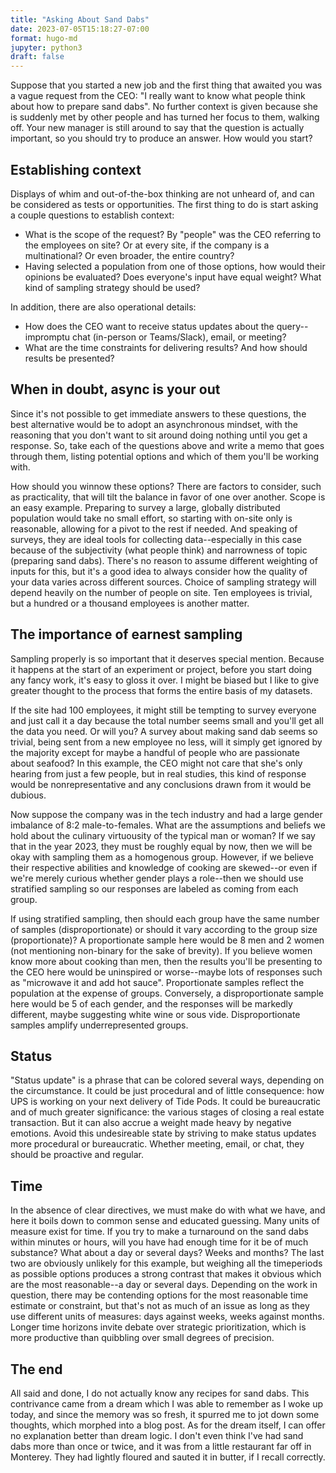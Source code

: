 ```yaml
---
title: "Asking About Sand Dabs"
date: 2023-07-05T15:18:27-07:00
format: hugo-md
jupyter: python3
draft: false
---
```

Suppose that you started a new job and the first thing that awaited you was a vague request from the CEO: "I really want to know what people think about how to prepare sand dabs". No further context is given because she is suddenly met by other people and has turned her focus to them, walking off. Your new manager is still around to say that the question is actually important, so you should try to produce an answer. How would you start?

## Establishing context
Displays of whim and out-of-the-box thinking are not unheard of, and can be considered as tests or opportunities. The first thing to do is start asking a couple questions to establish context:
- What is the scope of the request? By "people" was the CEO referring to the employees on site? Or at every site, if the company is a multinational? Or even broader, the entire country?
- Having selected a population from one of those options, how would their opinions be evaluated? Does everyone's input have equal weight? What kind of sampling strategy should be used?

In addition, there are also operational details:
- How does the CEO want to receive status updates about the query--impromptu chat (in-person or Teams/Slack), email, or meeting?
- What are the time constraints for delivering results? And how should results be presented?

## When in doubt, async is your out
Since it's not possible to get immediate answers to these questions, the best alternative would be to adopt an asynchronous mindset, with the reasoning that you don't want to sit around doing nothing until you get a response. So, take each of the questions above and write a memo that goes through them, listing potential options and which of them you'll be working with. 

How should you winnow these options? There are factors to consider, such as practicality, that will tilt the balance in favor of one over another. Scope is an easy example. Preparing to survey a large, globally distributed population would take no small effort, so starting with on-site only is reasonable, allowing for a pivot to the rest if needed. And speaking of surveys, they are ideal tools for collecting data--especially in this case because of the subjectivity (what people think) and narrowness of topic (preparing sand dabs). There's no reason to assume different weighting of inputs for this, but it's a good idea to always consider how the quality of your data varies across different sources. Choice of sampling strategy will depend heavily on the number of people on site. Ten employees is trivial, but a hundred or a thousand employees is another matter.

## The importance of earnest sampling
Sampling properly is so important that it deserves special mention. Because it happens at the start of an experiment or project, before you start doing any fancy work, it's easy to gloss it over. I might be biased but I like to give greater thought to the process that forms the entire basis of my datasets.

If the site had 100 employees, it might still be tempting to survey everyone and just call it a day because the total number seems small and you'll get all the data you need. Or will you? A survey about making sand dab seems so trivial, being sent from a new employee no less, will it simply get ignored by the majority except for maybe a handful of people who are passionate about seafood? In this example, the CEO might not care that she's only hearing from just a few people, but in real studies, this kind of response would be nonrepresentative and any conclusions drawn from it would be dubious.

Now suppose the company was in the tech industry and had a large gender imbalance of 8:2 male-to-females. What are the assumptions and beliefs we hold about the culinary virtuousity of the typical man or woman? If we say that in the year 2023, they must be roughly equal by now, then we will be okay with sampling them as a homogenous group. However, if we believe their respective abilities and knowledge of cooking are skewed--or even if we're merely curious whether gender plays a role--then we should use stratified sampling so our responses are labeled as coming from each group.

If using stratified sampling, then should each group have the same number of samples (disproportionate) or should it vary according to the group size (proportionate)? A proportionate sample here would be 8 men and 2 women (not mentioning non-binary for the sake of brevity). If you believe women know more about cooking than men, then the results you'll be presenting to the CEO here would be uninspired or worse--maybe lots of responses such as "microwave it and add hot sauce". Proportionate samples reflect the population at the expense of groups. Conversely, a disproportionate sample here would be 5 of each gender, and the responses will be markedly different, maybe suggesting white wine or sous vide. Disproportionate samples amplify underrepresented groups.

## Status
"Status update" is a phrase that can be colored several ways, depending on the circumstance. It could be just procedural and of little consequence: how UPS is working on your next delivery of Tide Pods. It could be bureaucratic and of much greater significance: the various stages of closing a real estate transaction. But it can also accrue a weight made heavy by negative emotions. Avoid this undesireable state by striving to make status updates more procedural or bureaucratic. Whether meeting, email, or chat, they should be proactive and regular.

## Time
In the absence of clear directives, we must make do with what we have, and here it boils down to common sense and educated guessing. Many units of measure exist for time. If you try to make a turnaround on the sand dabs within minutes or hours, will you have had enough time for it be of much substance? What about a day or several days? Weeks and months? The last two are obviously unlikely for this example, but weighing all the timeperiods as possible options produces a strong contrast that makes it obvious which are the most reasonable--a day or several days. Depending on the work in question, there may be contending options for the most reasonable time estimate or constraint, but that's not as much of an issue as long as they use different units of measures: days against weeks, weeks against months. Longer time horizons invite debate over strategic prioritization, which is more productive than quibbling over small degrees of precision.

## The end
All said and done, I do not actually know any recipes for sand dabs. This contrivance came from a dream which I was able to remember as I woke up today, and since the memory was so fresh, it spurred me to jot down some thoughts, which morphed into a blog post. As for the dream itself, I can offer no explanation better than dream logic. I don't even think I've had sand dabs more than once or twice, and it was from a little restaurant far off in Monterey. They had lightly floured and sauted it in butter, if I recall correctly.